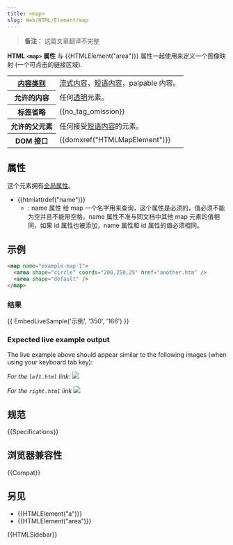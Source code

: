 ```yaml
---
title: <map>
slug: Web/HTML/Element/map
---
```


> **备注：** 这篇文章翻译不完整

**HTML `<map>` 属性** 与 {{HTMLElement("area")}} 属性一起使用来定义一个图像映射 (一个可点击的链接区域).

<table class="properties">
 <tbody>
  <tr>
   <th scope="row"><a href="/zh-CN/docs/HTML/Content_categories">内容类别</a></th>
   <td><a href="/zh-CN/docs/HTML/Content_categories#Flow_content">流式内容</a>，<a href="/zh-CN/docs/HTML/Content_categories#Phrasing_content">短语内容</a>，palpable 内容。</td>
  </tr>
  <tr>
   <th scope="row">允许的内容</th>
   <td>任何<a href="/zh-CN/docs/HTML/Content_categories#Transparent_content_model">透明</a>元素。</td>
  </tr>
  <tr>
   <th scope="row">标签省略</th>
   <td>{{no_tag_omission}}</td>
  </tr>
  <tr>
   <th scope="row">允许的父元素</th>
   <td>任何接受<a href="/zh-CN/docs/HTML/Content_categories#Phrasing_content">短语内容</a>的元素。</td>
  </tr>
  <tr>
   <th scope="row">DOM 接口</th>
   <td>{{domxref("HTMLMapElement")}}</td>
  </tr>
 </tbody>
</table>

## 属性

这个元素拥有[全局属性](/zh-CN/docs/HTML/Global_attributes)。

- {{htmlattrdef("name")}}
  - : name 属性 给 map 一个名字用来查询，这个属性是必须的，值必须不能为空并且不能带空格。name 属性不准与同文档中其他 map 元素的值相同，如果 id 属性也被添加，name 属性和 id 属性的值必须相同。

## 示例

```html
<map name="example-map-1">
  <area shape="circle" coords="200,250,25" href="another.htm" />
  <area shape="default" />
</map>
```

### 结果

{{ EmbedLiveSample('示例', '350', '166') }}

### Expected live example output

The live example above should appear similar to the following images (when using your keyboard tab key):

_For the `left.html` link:_
![](https://mdn.mozillademos.org/files/14595/Screen%20Shot%202017-02-02%20at%2010.48.40%20PM.png)

_For the `right.html` link_
![](https://mdn.mozillademos.org/files/14597/Screen%20Shot%202017-02-02%20at%2010.49.04%20PM.png)

## 规范

{{Specifications}}

## 浏览器兼容性

{{Compat}}

## 另见

- {{HTMLElement("a")}}
- {{HTMLElement("area")}}

{{HTMLSidebar}}
